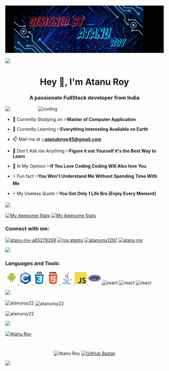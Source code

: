 <!-- <h2 align="center"> ❤ Banner </h2> -->
![logo](https://github.com/atanuroy22/atanuroy22/blob/main/Banner.png)

<img src="https://user-images.githubusercontent.com/73097560/115834477-dbab4500-a447-11eb-908a-139a6edaec5c.gif">
<!-- <h2 align="center"> ❤ Heading </h2> -->

<h1 align="center">Hey 👋, I'm Atanu Roy</h1>
<h3 align="center">A passionate FullStack developer from India</h3>

<img src="https://user-images.githubusercontent.com/73097560/115834477-dbab4500-a447-11eb-908a-139a6edaec5c.gif">
<!-- <h2 align="center"> ❤ Moving Gif</h2> -->

<img align="right" alt="coding" width="400" src="https://user-images.githubusercontent.com/55389276/140866485-8fb1c876-9a8f-4d6a-98dc-08c4981eaf70.gif">

<!-- <h2 align="center"> ❤ Profile Visit(Currently Disabled)</h2> -->
<!--<p align="left"> <img src="https://komarev.com/ghpvc/?username=atanuroy22&label=Profile%20views&color=0e75b6&style=flat" alt="atanuroy22" /> </p>
<p align="left"> <a href="https://twitter.com/" target="blank"><img src="https://img.shields.io/twitter/follow/?logo=twitter&style=for-the-badge" alt="" /></a> </p>
-->
<!-- <h2 align="center"> ❤ Description </h2> -->

- 🔭 Currently Studying on **:-Master of Computer Application**

- 🌱 Currently Learning **:-Everything Interesting Available on Earth**

- 📫 Mail me at **:-atanukrroy45@gmail.com**

- 💬 Don't Ask me Anything **:-Figure it out Yourself it's the Best Way to Learn**

- 🌱 In My Opinion **:-If You Love Coding,Coding Will Also love You**

- ⚡ Fun fact **:-You Won't Understand Me Without Spending Time With Me**

- ⚡ My Useless Quote **:-You Got Only 1 Life Bro [Enjoy Every Moment]**

<img src="https://user-images.githubusercontent.com/73097560/115834477-dbab4500-a447-11eb-908a-139a6edaec5c.gif">
<!-- <h2 align="center"> ❤ Contact Me With Icon </h2> -->

[![My Awesome Stats](https://awesome-github-stats.azurewebsites.net/user-stats/atanuroy22?cardType=github&theme=github-dark&preferLogin=false)](https://git.io/awesome-stats-card)
[![My Awesome Stats](https://awesome-github-stats.azurewebsites.net/user-stats/atanuroy22?cardType=level-alternate&theme=github-dark&preferLogin=false)](https://git.io/awesome-stats-card)
<h3 align="left">Connect with me:</h3>
<p align="left">
<a href="https://linkedin.com/in/atanu-roy-a65278269" target="blank"><img align="center" src="https://raw.githubusercontent.com/rahuldkjain/github-profile-readme-generator/master/src/images/icons/Social/linked-in-alt.svg" alt="atanu-roy-a65278269" height="30" width="40" /></a>
<a href="https://fb.com/roy.atantu" target="blank"><img align="center" src="https://raw.githubusercontent.com/rahuldkjain/github-profile-readme-generator/master/src/images/icons/Social/facebook.svg" alt="roy.atantu" height="30" width="40" /></a>
<a href="https://instagram.com/atanu_roy_22" target="blank"><img align="center" src="https://raw.githubusercontent.com/rahuldkjain/github-profile-readme-generator/master/src/images/icons/Social/instagram.svg" alt="atanuroy1297" height="30" width="40" /></a>
  <a href="https://wa.me/919564866051" target="blank"><img align="center" src="https://raw.githubusercontent.com/rahuldkjain/github-profile-readme-generator/master/src/images/icons/Social/whatsapp.svg" alt="atanu roy" height="30" width="40" /></a>
</p>

<img src="https://user-images.githubusercontent.com/73097560/115834477-dbab4500-a447-11eb-908a-139a6edaec5c.gif">
<!-- <h2 align="center"> ❤ Language Icon </h2> -->

<h3 align="left">Languages and Tools:</h3>
<p align="left"> <a href="https://developer.android.com" target="_blank" rel="noreferrer"> <img src="https://raw.githubusercontent.com/devicons/devicon/master/icons/android/android-original-wordmark.svg" alt="android" width="40" height="40"/> </a> <a href="https://www.cprogramming.com/" target="_blank" rel="noreferrer"> <img src="https://raw.githubusercontent.com/devicons/devicon/master/icons/c/c-original.svg" alt="c" width="40" height="40"/> </a> <a href="https://www.w3schools.com/css/" target="_blank" rel="noreferrer"> <img src="https://raw.githubusercontent.com/devicons/devicon/master/icons/css3/css3-original-wordmark.svg" alt="css3" width="40" height="40"/> </a> <a href="https://www.w3.org/html/" target="_blank" rel="noreferrer"> <img src="https://raw.githubusercontent.com/devicons/devicon/master/icons/html5/html5-original-wordmark.svg" alt="html5" width="40" height="40"/> </a> <a href="https://www.java.com" target="_blank" rel="noreferrer"> <img src="https://raw.githubusercontent.com/devicons/devicon/master/icons/java/java-original.svg" alt="java" width="40" height="40"/> </a> <a href="https://developer.mozilla.org/en-US/docs/Web/JavaScript" target="_blank" rel="noreferrer"> <img src="https://raw.githubusercontent.com/devicons/devicon/master/icons/javascript/javascript-original.svg" alt="javascript" width="40" height="40"/> </a> <a href="https://www.php.net" target="_blank" rel="noreferrer"> <img src="https://raw.githubusercontent.com/devicons/devicon/master/icons/php/php-original.svg" alt="php" width="40" height="40"/> </a>
<img src="https://cdn.jsdelivr.net/gh/devicons/devicon/icons/python/python-original.svg" alt="react" width="40" height="40"/> </a>  <img src="https://cdn.jsdelivr.net/gh/devicons/devicon/icons/oracle/oracle-original.svg" alt="react" width="40" height="40"/>
<img src="https://cdn.jsdelivr.net/gh/devicons/devicon/icons/vscode/vscode-original.svg" alt="react" width="40" height="40"/></p>
<img src="https://user-images.githubusercontent.com/73097560/115834477-dbab4500-a447-11eb-908a-139a6edaec5c.gif">

<!-- <h2 align="center"> ❤ Most Used language </h2> -->
<p><img align="left" src="https://github-readme-stats.vercel.app/api/top-langs?username=atanuroy22&show_icons=true&locale=en&layout=compact" alt="atanuroy22" /></p>
<!-- <h2 align="center"> ❤ Github Stats </h2> -->
<p>&nbsp;<img align="center" src="https://github-readme-stats.vercel.app/api?username=atanuroy22&show_icons=true&locale=en" alt="atanuroy22" /></p>
<!-- <h2 align="center"> ❤ Contribution,Streaks,Longest Streak </h2> -->
<p><img align="center" src="https://github-readme-streak-stats.herokuapp.com/?user=atanuroy22&" alt="atanuroy22" /></p>
<img src="https://user-images.githubusercontent.com/73097560/115834477-dbab4500-a447-11eb-908a-139a6edaec5c.gif">

<!-- <h2 align="center"> ❤ Graph </h2> -->
<a href="https://github.com/atanuroy22"><img alt="Atanu Roy" src="https://github-readme-activity-graph.cyclic.app/graph?username=atanuroy22&bg_color=000000&color=ae9f37&line=578e62&point=137000&area=true&hide_border=true" /></a>

<!-- <h2 align="center"> ❤ Views and Followers </h2> -->
<br/>
<p align="center"> <img src="https://komarev.com/ghpvc/?username=atanuroy22&label=Profile%20views&color=19b40e&style=flat-square" alt="Atanu Roy" /> 
<a href="https://github.com/atanuroy22?tab=followers"><img src="https://img.shields.io/github/followers/atanuroy22?label=Followers&style=social" alt="GitHub Badge"></a></p>
<img src="https://user-images.githubusercontent.com/73097560/115834477-dbab4500-a447-11eb-908a-139a6edaec5c.gif">
